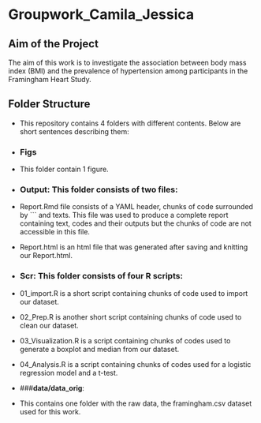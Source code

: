 # Groupwork_Camila_Jessica

## Aim of the Project
The aim of this work is to investigate the association between body mass index (BMI) and the prevalence of hypertension among participants in the Framingham Heart Study.

## Folder Structure
- This repository contains 4 folders with different contents.  Below are short sentences describing them:

- ### **Figs** 
- This folder contain 1 figure. 

- ### **Output**: This folder consists of two files:
- Report.Rmd file consists of a YAML header, chunks of code surrounded by ``` and texts. This file was used to produce a complete report containing text, codes and their outputs but the chunks of code are not accessible in this file.
- Report.html is an html file that was generated after saving and knitting our Report.html.

- ### **Scr**: This folder consists of four R scripts:

- 01_import.R is a short script containing chunks of code used to import our dataset.
- 02_Prep.R is another short script containing chunks of code used to clean our dataset.
- 03_Visualization.R is a script containing chunks of codes used to generate a boxplot and median from our dataset.
- 04_Analysis.R is a script containing chunks of codes used for a logistic regression model and a t-test.

- ###**data/data_orig**:
- This contains one folder with the raw data, the framingham.csv dataset used for this work.